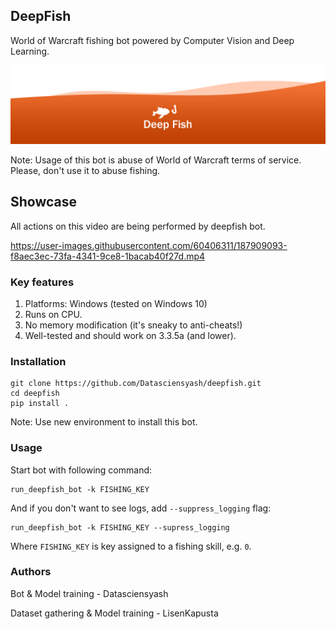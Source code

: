 ## DeepFish
World of Warcraft fishing bot powered by Computer Vision and Deep Learning.

![DeepFish logo](images/logo.png)

Note: Usage of this bot is abuse of World of Warcraft terms of service. Please, don't use it to abuse fishing.

## Showcase 
All actions on this video are being performed by deepfish bot.

https://user-images.githubusercontent.com/60406311/187909093-f8aec3ec-73fa-4341-9ce8-1bacab40f27d.mp4


### Key features
1. Platforms: Windows (tested on Windows 10)
2. Runs on CPU.
3. No memory modification (it's sneaky to anti-cheats!)
4. Well-tested and should work on 3.3.5a (and lower).


### Installation
```commandline
git clone https://github.com/Datasciensyash/deepfish.git
cd deepfish
pip install .
```

Note: Use new environment to install this bot.

### Usage

Start bot with following command:

```commandline
run_deepfish_bot -k FISHING_KEY
```

And if you don't want to see logs, add `--suppress_logging` flag:

```commandline
run_deepfish_bot -k FISHING_KEY --supress_logging
```

Where `FISHING_KEY` is key assigned to a fishing skill, e.g. `0`.

### Authors

Bot & Model training - Datasciensyash

Dataset gathering & Model training - LisenKapusta
